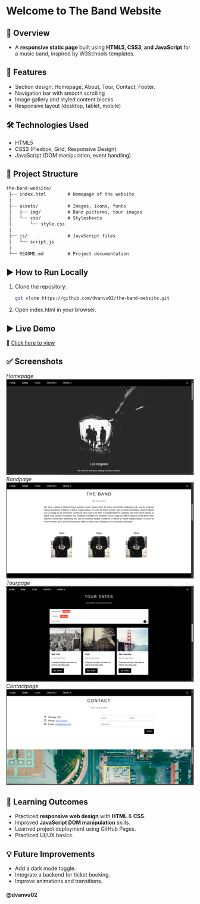 # Welcome to The Band Website
## 📌 Overview
- A **responsive static page** built using **HTML5, CSS3, and JavaScript** for a music band, inspired by W3Schools templates.  
## 🎸 Features
- Section design: Homepage, About, Tour, Contact, Footer.
- Navigation bar with smooth scrolling
- Image gallery and styled content blocks  
- Responsive layout (desktop, tablet, mobile)  
## 🛠️ Technologies Used
- HTML5
- CSS3 (Flexbox, Grid, Responsive Design)
- JavaScript (DOM manipulation, event handling)
## 📂 Project Structure
```plaintext
the-band-website/
 ├── index.html        # Homepage of the website
 |
 ├── assets/           # Images, icons, fonts
 │   ├── img/          # Band pictures, tour images
 │   └── css/          # Stylesheets
 │       └── style.css
 |
 ├── js/               # JavaScript files
 │   └── script.js
 |
 └── README.md         # Project documentation
```
## ▶️ How to Run Locally

1. Clone the repository:

   ```bash
   git clone https://github.com/dvanvu02/the-band-website.git
   ```

2. Open index.html in your browser. 


## ▶️ Live Demo
🔗 [Click here to view](https://dvanvu02.github.io/the-band-website/)
## ✅ Screenshots
_Homepage_
![Homepage Screenshot](https://github.com/dvanvu02/the-band-website/blob/main/demo-images/Homepage.png)
_Bandpage_
![Bandpage Screenshot](https://github.com/dvanvu02/the-band-website/blob/main/demo-images/Bandpage.png)
_Tourpage_
![Tourpage Screenshot](https://github.com/dvanvu02/the-band-website/blob/main/demo-images/Tourpage.png)
_Contactpage_
![Contactpage Screenshot](https://github.com/dvanvu02/the-band-website/blob/main/demo-images/Contactpage.png)
## 📖 Learning Outcomes
- Practiced **responsive web design** with **HTML** & **CSS**.
- Improved **JavaScript DOM manipulation** skills.
- Learned project deployment using GitHub Pages.
- Practiced UI/UX basics.  
## 💡 Future Improvements
- Add a dark mode toggle.
- Integrate a backend for ticket booking.
- Improve animations and transitions.
#### @dvanvu02
